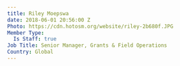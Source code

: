 ```yaml
---
title: Riley Moepswa
date: 2018-06-01 20:56:00 Z
Photo: https://cdn.hotosm.org/website/riley-2b680f.JPG
Member Type:
  Is Staff: true
Job Title: Senior Manager, Grants & Field Operations
Country: Global
---
```


